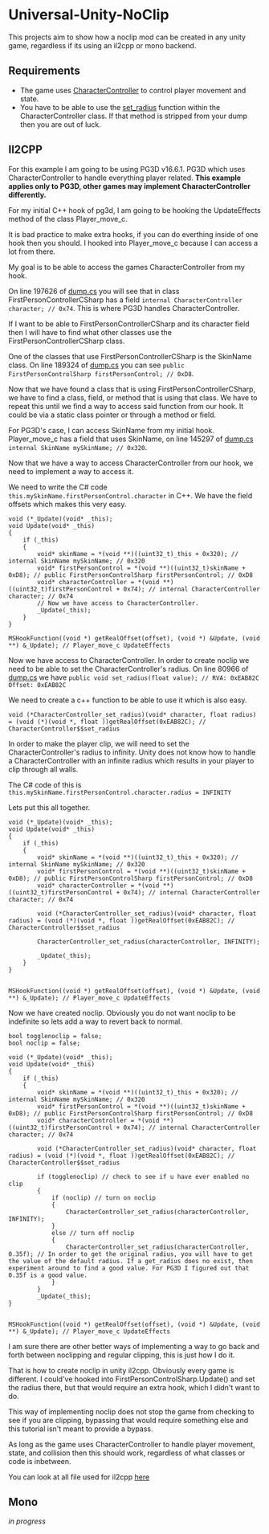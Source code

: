 # Universal-Unity-NoClip
This projects aim to show how a noclip mod can be created in any unity game, regardless if its using an il2cpp or mono backend.

## Requirements
 - The game uses [CharacterController](https://docs.unity3d.com/ScriptReference/CharacterController.html) to control player movement and state.
 - You have to be able to use the [set_radius](https://docs.unity3d.com/ScriptReference/CharacterController-radius.html) function within the CharacterController class. If that method is stripped from your dump then you are out of luck.
 
 ## Il2CPP
 
For this example I am going to be using PG3D v16.6.1. PG3D which uses CharacterController to handle everything player related. **This example applies only to PG3D, other games may implement CharacterController differently.**

For my initial C++ hook of pg3d, I am going to be hooking the UpdateEffects method of the class Player_move_c.

It is bad practice to make extra hooks, if you can do everthing inside of one hook then you should. I hooked into Player_move_c because I can access a lot from there.

My goal is to be able to access the games CharacterController from my hook. 

On line 197626 of [dump.cs](https://github.com/jbro129/Universal-Unity-NoClip/blob/main/il2cpp/Dump/dump.cs) you will see that in class FirstPersonControllerCSharp has a field `internal CharacterController character; // 0x74`. This is where PG3D handles CharacterController.

If I want to be able to FirstPersonControllerCSharp and its character field then I will have to find what other classes use the FirstPersonControllerCSharp class.

One of the classes that use FirstPersonControllerCSharp is the SkinName class. On line 189324 of [dump.cs](https://github.com/jbro129/Universal-Unity-NoClip/blob/main/il2cpp/Dump/dump.cs) you can see `public FirstPersonControlSharp firstPersonControl; // 0xD8`.

Now that we have found a class that is using FirstPersonControllerCSharp, we have to find a class, field, or method that is using that class. We have to repeat this until we find a way to access said function from our hook. It could be via a static class pointer or through a method or field.

For PG3D's case,  I can access SkinName from my initial hook. Player_move_c has a field that uses SkinName, on line 145297 of [dump.cs](https://github.com/jbro129/Universal-Unity-NoClip/blob/main/il2cpp/Dump/dump.cs) `internal SkinName mySkinName; // 0x320`.

Now that we have a way to access CharacterController from our hook, we need to implement a way to access it.

We need to write the C# code `this.mySkinName.firstPersonControl.character` in C++. We have the field offsets which makes this very easy.

```
void (*_Update)(void* _this);
void Update(void* _this)
{
    if (_this)
    {
        void* skinName = *(void **)((uint32_t)_this + 0x320); // internal SkinName mySkinName; // 0x320
        void* firstPersonControl = *(void **)((uint32_t)skinName + 0xD8); // public FirstPersonControlSharp firstPersonControl; // 0xD8
        void* characterController = *(void **)((uint32_t)firstPersonControl + 0x74); // internal CharacterController character; // 0x74
        // Now we have access to CharacterController.
        _Update(_this);
    }
}

MSHookFunction((void *) getRealOffset(offset), (void *) &Update, (void **) &_Update); // Player_move_c UpdateEffects   
```

Now we have access to CharacterController. In order to create noclip we need to be able to set the CharacterController's radius. On line 80966 of [dump.cs](https://github.com/jbro129/Universal-Unity-NoClip/blob/main/il2cpp/Dump/dump.cs) we have `public void set_radius(float value); // RVA: 0xEAB82C Offset: 0xEAB82C`

We need to create a c++ function to be able to use it which is also easy.

`
void (*CharacterController_set_radius)(void* character, float radius) = (void (*)(void *, float ))getRealOffset(0xEAB82C); // CharacterController$$set_radius
`

In order to make the player clip, we will need to set the CharacterController's radius to infinity. Unity does not know how to handle a CharacterController with an infinite radius which results in your player to clip through all walls.

The C# code of this is `this.mySkinName.firstPersonControl.character.radius = INFINITY`

Lets put this all together.

```
void (*_Update)(void* _this);
void Update(void* _this)
{
    if (_this)
    {
        void* skinName = *(void **)((uint32_t)_this + 0x320); // internal SkinName mySkinName; // 0x320
        void* firstPersonControl = *(void **)((uint32_t)skinName + 0xD8); // public FirstPersonControlSharp firstPersonControl; // 0xD8
        void* characterController = *(void **)((uint32_t)firstPersonControl + 0x74); // internal CharacterController character; // 0x74

        void (*CharacterController_set_radius)(void* character, float radius) = (void (*)(void *, float ))getRealOffset(0xEAB82C); // CharacterController$$set_radius

        CharacterController_set_radius(characterController, INFINITY);
        
        _Update(_this);
    }
}


MSHookFunction((void *) getRealOffset(offset), (void *) &Update, (void **) &_Update); // Player_move_c UpdateEffects   
```

Now we have created noclip. Obviously you do not want noclip to be indefinite so lets add a way to revert back to normal.

```
bool togglenoclip = false;
bool noclip = false;

void (*_Update)(void* _this);
void Update(void* _this)
{
    if (_this)
    {
        void* skinName = *(void **)((uint32_t)_this + 0x320); // internal SkinName mySkinName; // 0x320
        void* firstPersonControl = *(void **)((uint32_t)skinName + 0xD8); // public FirstPersonControlSharp firstPersonControl; // 0xD8
        void* characterController = *(void **)((uint32_t)firstPersonControl + 0x74); // internal CharacterController character; // 0x74

        void (*CharacterController_set_radius)(void* character, float radius) = (void (*)(void *, float ))getRealOffset(0xEAB82C); // CharacterController$$set_radius

        if (togglenoclip) // check to see if u have ever enabled no clip
        {	
            if (noclip) // turn on noclip
            {
                CharacterController_set_radius(characterController, INFINITY);
            }
            else // turn off noclip
            {
                CharacterController_set_radius(characterController, 0.35f); // In order to get the original radius, you will have to get the value of the default radius. If a get_radius does no exist, then experiment around to find a good value. For PG3D I figured out that 0.35f is a good value.
            }
        }
        _Update(_this);
}


MSHookFunction((void *) getRealOffset(offset), (void *) &Update, (void **) &_Update); // Player_move_c UpdateEffects   
```

I am sure there are other better ways of implementing a way to go back and forth between noclipping and regular clipping, this is just how I do it.

That is how to create noclip in unity il2cpp. Obviously every game is different. I could've hooked into FirstPersonControlSharp.Update() and set the radius there, but that would require an extra hook, which I didn't want to do.

This way of implementing noclip does not stop the game from checking to see if you are clipping, bypassing that would require something else and this tutorial isn't meant to provide a bypass.

As long as the game uses CharacterController to handle player movement, state, and collision then this should work, regardless of what classes or code is inbetween.

You can look at all file used for il2cpp [here](https://github.com/jbro129/Universal-Unity-NoClip/blob/main/il2cpp)

## Mono

*in progress*


